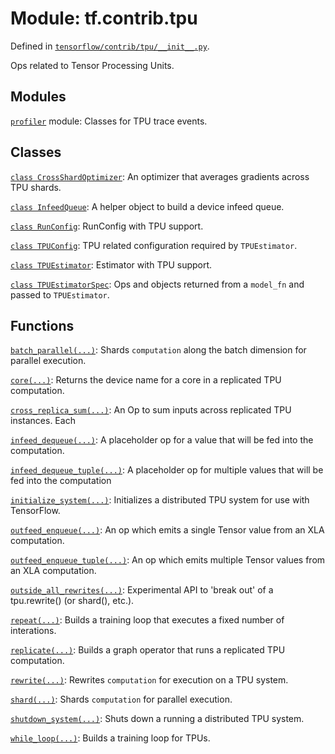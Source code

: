 <div itemscope itemtype="http://developers.google.com/ReferenceObject">
<meta itemprop="name" content="tf.contrib.tpu" />
</div>

# Module: tf.contrib.tpu



Defined in [`tensorflow/contrib/tpu/__init__.py`](https://www.tensorflow.org/code/tensorflow/contrib/tpu/__init__.py).

Ops related to Tensor Processing Units.







## Modules

[`profiler`](../../tf/contrib/tpu/profiler.md) module: Classes for TPU trace events.

## Classes

[`class CrossShardOptimizer`](../../tf/contrib/tpu/CrossShardOptimizer.md): An optimizer that averages gradients across TPU shards.

[`class InfeedQueue`](../../tf/contrib/tpu/InfeedQueue.md): A helper object to build a device infeed queue.

[`class RunConfig`](../../tf/contrib/tpu/RunConfig.md): RunConfig with TPU support.

[`class TPUConfig`](../../tf/contrib/tpu/TPUConfig.md): TPU related configuration required by `TPUEstimator`.

[`class TPUEstimator`](../../tf/contrib/tpu/TPUEstimator.md): Estimator with TPU support.

[`class TPUEstimatorSpec`](../../tf/contrib/tpu/TPUEstimatorSpec.md): Ops and objects returned from a `model_fn` and passed to `TPUEstimator`.

## Functions

[`batch_parallel(...)`](../../tf/contrib/tpu/batch_parallel.md): Shards `computation` along the batch dimension for parallel execution.

[`core(...)`](../../tf/contrib/tpu/core.md): Returns the device name for a core in a replicated TPU computation.

[`cross_replica_sum(...)`](../../tf/contrib/tpu/cross_replica_sum.md): An Op to sum inputs across replicated TPU instances. Each

[`infeed_dequeue(...)`](../../tf/contrib/tpu/infeed_dequeue.md): A placeholder op for a value that will be fed into the computation.

[`infeed_dequeue_tuple(...)`](../../tf/contrib/tpu/infeed_dequeue_tuple.md): A placeholder op for multiple values that will be fed into the computation

[`initialize_system(...)`](../../tf/contrib/tpu/initialize_system.md): Initializes a distributed TPU system for use with TensorFlow.

[`outfeed_enqueue(...)`](../../tf/contrib/tpu/outfeed_enqueue.md): An op which emits a single Tensor value from an XLA computation.

[`outfeed_enqueue_tuple(...)`](../../tf/contrib/tpu/outfeed_enqueue_tuple.md): An op which emits multiple Tensor values from an XLA computation.

[`outside_all_rewrites(...)`](../../tf/contrib/tpu/outside_all_rewrites.md): Experimental API to 'break out' of a tpu.rewrite() (or shard(), etc.).

[`repeat(...)`](../../tf/contrib/tpu/repeat.md): Builds a training loop that executes a fixed number of interations.

[`replicate(...)`](../../tf/contrib/tpu/replicate.md): Builds a graph operator that runs a replicated TPU computation.

[`rewrite(...)`](../../tf/contrib/tpu/rewrite.md): Rewrites `computation` for execution on a TPU system.

[`shard(...)`](../../tf/contrib/tpu/shard.md): Shards `computation` for parallel execution.

[`shutdown_system(...)`](../../tf/contrib/tpu/shutdown_system.md): Shuts down a running a distributed TPU system.

[`while_loop(...)`](../../tf/contrib/tpu/while_loop.md): Builds a training loop for TPUs.

